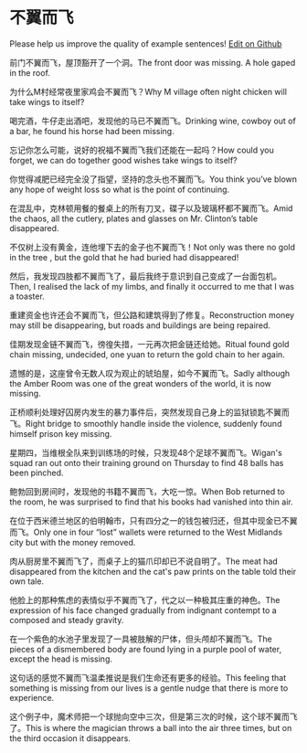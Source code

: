 # 不翼而飞

Please help us improve the quality of example sentences! [Edit on Github](https://github.com/jiyushe/jiyu-example-sentence-source/blob/main/chinese/buyierfei.md)

<p><span class="chinese">前门不翼而飞，屋顶豁开了一个洞。</span><span class="english">The front door was missing. A hole gaped in the roof.</span></p>

<p><span class="chinese">为什么M村经常夜里家鸡会不翼而飞？</span><span class="english">Why M village often night chicken will take wings to itself?</span></p>

<p><span class="chinese">喝完酒，牛仔走出酒吧，发现他的马已不翼而飞。</span><span class="english">Drinking wine, cowboy out of a bar, he found his horse had been missing.</span></p>

<p><span class="chinese">忘记你怎么可能，说好的祝福不翼而飞我们还能在一起吗？</span><span class="english">How could you forget, we can do together good wishes take wings to itself?</span></p>

<p><span class="chinese">你觉得减肥已经完全没了指望，坚持的念头也不翼而飞。</span><span class="english">You think you’ve blown any hope of weight loss so what is the point of continuing.</span></p>

<p><span class="chinese">在混乱中，克林顿用餐的餐桌上的所有刀叉，碟子以及玻璃杯都不翼而飞。</span><span class="english">Amid the chaos, all the cutlery, plates and glasses on Mr. Clinton’s table disappeared.</span></p>

<p><span class="chinese">不仅树上没有黄金，连他埋下去的金子也不翼而飞！</span><span class="english">Not only was there no gold in the tree , but the gold that he had buried had disappeared!</span></p>

<p><span class="chinese">然后，我发现四肢都不翼而飞了，最后我终于意识到自己变成了一台面包机。</span><span class="english">Then, I realised the lack of my limbs, and finally it occurred to me that I was a toaster.</span></p>

<p><span class="chinese">重建资金也许还会不翼而飞，但公路和建筑得到了修复。</span><span class="english">Reconstruction money may still be disappearing, but roads and buildings are being repaired.</span></p>

<p><span class="chinese">佳期发现金链不翼而飞，徬徨失措，一元再次把金链还给她。</span><span class="english">Ritual found gold chain missing, undecided, one yuan to return the gold chain to her again.</span></p>

<p><span class="chinese">遗憾的是，这座曾令无数人叹为观止的琥珀屋，如今不翼而飞。</span><span class="english">Sadly although the Amber Room was one of the great wonders of the world, it is now missing.</span></p>

<p><span class="chinese">正桥顺利处理好囚房内发生的暴力事件后，突然发现自己身上的监狱锁匙不翼而飞。</span><span class="english">Right bridge to smoothly handle inside the violence, suddenly found himself prison key missing.</span></p>

<p><span class="chinese">星期四，当维根全队来到训练场的时候，只发现48个足球不翼而飞。</span><span class="english">Wigan's squad ran out onto their training ground on Thursday to find 48 balls has been pinched.</span></p>

<p><span class="chinese">鲍勃回到房间时，发现他的书籍不翼而飞，大吃一惊。</span><span class="english">When Bob returned to the room, he was surprised to find that his books had vanished into thin air.</span></p>

<p><span class="chinese">在位于西米德兰地区的伯明翰市，只有四分之一的钱包被归还，但其中现金已不翼而飞。</span><span class="english">Only one in four “lost” wallets were returned to the West Midlands city but with the money removed.</span></p>

<p><span class="chinese">肉从厨房里不翼而飞了，而桌子上的猫爪印却已不说自明了。</span><span class="english">The meat had disappeared from the kitchen and the cat's paw prints on the table told their own tale.</span></p>

<p><span class="chinese">他脸上的那种焦虑的表情似乎不翼而飞了，代之以一种极其庄重的神色。</span><span class="english">The expression of his face changed gradually from indignant contempt to a composed and steady gravity.</span></p>

<p><span class="chinese">在一个紫色的水池子里发现了一具被肢解的尸体，但头颅却不翼而飞。</span><span class="english">The pieces of a dismembered body are found lying in a purple pool of water, except the head is missing.</span></p>

<p><span class="chinese">这句话的感觉不翼而飞温柔推说是我们生命还有更多的经验。</span><span class="english">This feeling that something is missing from our lives is a gentle nudge that there is more to experience.</span></p>

<p><span class="chinese">这个例子中，魔术师把一个球抛向空中三次，但是第三次的时候，这个球不翼而飞了。</span><span class="english">This is where the magician throws a ball into the air three times, but on the third occasion it disappears.</span></p>

